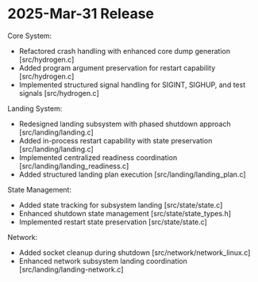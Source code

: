 # 2025-Mar-31 Release

Core System:
- Refactored crash handling with enhanced core dump generation [src/hydrogen.c]
- Added program argument preservation for restart capability [src/hydrogen.c]
- Implemented structured signal handling for SIGINT, SIGHUP, and test signals [src/hydrogen.c]

Landing System:
- Redesigned landing subsystem with phased shutdown approach [src/landing/landing.c]
- Added in-process restart capability with state preservation [src/landing/landing.c]
- Implemented centralized readiness coordination [src/landing/landing_readiness.c]
- Added structured landing plan execution [src/landing/landing_plan.c]

State Management:
- Added state tracking for subsystem landing [src/state/state.c]
- Enhanced shutdown state management [src/state/state_types.h]
- Implemented restart state preservation [src/state/state.c]

Network:
- Added socket cleanup during shutdown [src/network/network_linux.c]
- Enhanced network subsystem landing coordination [src/landing/landing-network.c]